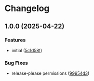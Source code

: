 # Changelog

## 1.0.0 (2025-04-22)


### Features

* initial ([5c1d58f](https://github.com/dksolid/solid-stateful-fn/commit/5c1d58f7771c6ac6b281b41397d52c2fe291133e))


### Bug Fixes

* release-please permissions ([99954d3](https://github.com/dksolid/solid-stateful-fn/commit/99954d352249d74975385075c67f51f27359990f))
